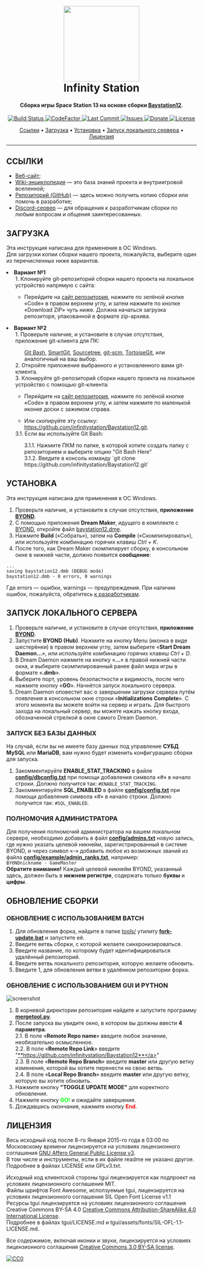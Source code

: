 
<h1 align="center">
  <br>
  <a href="https://wiki.infinity-ss13.info"><img src="https://user-images.githubusercontent.com/46600554/106483353-03da7600-64e1-11eb-9723-7a1765815a7d.png" width="200"></a>



  <br>
  Infinity Station
  <br>
</h1>

<h4 align="center">Сборка игры Space Station 13 на основе сборки <a href="https://github.com/Baystation12/Baystation12">Baystation12</a>.</h4>

<p align="center">
  <a href="https://github.com/infinitystation/Baystation12/actions">
    <img src="https://github.com/infinitystation/Baystation12/actions/workflows/test.yml/badge.svg"
         alt="Build Status">
  </a>
  <a href="https://www.codefactor.io/repository/github/infinitystation/baystation12">
    <img src="https://www.codefactor.io/repository/github/infinitystation/baystation12/badge"
         alt="CodeFactor">
  </a>
  <a href="https://github.com/infinitystation/Baystation12/commits/master">
    <img src="https://img.shields.io/github/last-commit/infinitystation/Baystation12"
         alt="Last Commit">
  </a>
  <a href="https://github.com/infinitystation/Baystation12/issues">
    <img src="https://img.shields.io/github/issues/infinitystation/Baystation12"
         alt="Issues">
  </a>
  <a href="https://discord.com/channels/194724102496321537/428189836717850624/602476813788381215">
    <img src="https://img.shields.io/badge/₽-донат-ff69b4.svg?maxAge=2592000&amp;style=flat"
         alt="Donate">
  </a>
  <a href="https://github.com/infinitystation/Baystation12/blob/master/LICENSE">
    <img src="https://img.shields.io/github/license/infinitystation/Baystation12"
         alt="License">
  </a>
</p>

<p align="center">
  <a href="#ссылки">Ссылки</a> •
  <a href="#загрузка">Загрузка</a> •
  <a href="#установка">Установка</a> •
  <a href="#запуск-локального-сервера">Запуск локального сервера</a> •
  <a href="#лицензия">Лицензия</a>
</p>


---


## ССЫЛКИ

* [Веб-сайт](https://infinity-ss13.info/);
* [Wiki-энциклопедия](https://wiki.infinity-ss13.info/) — это база знаний проекта и внутриигровой вселенной;
* [Репозиторий (GitHub)](https://github.com/infinity/Baystation12/) — здесь можно получить копию сборки или помочь в разработке;
* [Discord-сервер](https://discord.gg/N4atUkH/) — для обращения к разработчикам сборки по любым вопросам и общения заинтересованных.


## ЗАГРУЗКА

Эта инструкция написана для применения в ОС Windows.  
Для загрузки копии сборки нашего проекта, пожалуйста, выберите один из перечисленных ниже вариантов.

<li> <b>Вариант №1</b>
<ul>
1. Клонируйте git-репозиторий сборки нашего проекта на локальное устройство напрямую с сайта: <br>
  <ul>
<li> Перейдите на <a href="https://github.com/infinitystation/Baystation12/">сайт репозитория</a>, нажмите по зелёной кнопке «Code» в правом верхнем углу, и затем нажмите по кнопке «Download ZIP» чуть ниже. Должна начаться загрузка репозиторя, упакованной в формате zip-архива.
  </ul>
</ul>

<li> <b>Вариант №2</b>
<ul>
1. Проверьте наличие, и установите в случае отсутствия, приложение git-клиента для ПК: <br>
  <ul>
<a href="https://gitforwindows.org/">Git Bash</a>, 
<a href="https://www.syntevo.com/smartgit/">SmartGit</a>, 
<a href="https://www.sourcetreeapp.com/">Sourcetree</a>, 
<a href="https://git-scm.com/">git-scm</a>, 
<a href="https://tortoisegit.org/">TortoiseGit</a>, 
или аналогичный на ваш выбор.
  </ul> 
2. Откройте приложение выбранного и установленного вами git-клиента. <br>
3. Клонируйте git-репозиторий сборки нашего проекта на локальное устройство с помощью git-клиента: <br>
  <ul>
<li> Перейдите на <a href="https://github.com/infinitystation/Baystation12/">сайт репозитория</a>, нажмите по зелёной кнопке «Code» в правом верхнем углу, и затем нажмите по маленькой иконке доски с зажимом справа.
  </ul>
  <ul>
<li> Или скопируйте эту ссылку: <a href="https://github.com/infinitystation/Baystation12.git">https://github.com/infinitystation/Baystation12.git</a>.
  </ul>
3.1. Если вы используйте Git Bash:
  <ul>
3.1.1. Нажмите ПКМ по папке, в которой хотите создать папку с репозиторием и выберите опцию "Git Bash Here" <br>
3.1.2. Введите в консоль команду `git clone https://github.com/infinitystation/Baystation12.git`
  </ul>
</ul>


## УСТАНОВКА

Эта инструкция написана для применения в ОС Windows.  

1. Проверьте наличие, и установите в случае отсутствия, **приложение <a href="http://www.byond.com/">BYOND</a>**.
2. С помощью приложения **Dream Maker**, идущего в комплекте с <a href="http://www.byond.com/">BYOND</a>, откройте файл <a href="https://github.com/infinitystation/Baystation12/blob/master/baystation12.dme">baystation12.dme</a>.
3. Нажмите **Build** («Собрать»), затем на **Compile** («Скомпилировать»), или используйте комбинацию горячих клавиш _Ctrl + K_.
4. После того, как Dream Maker скомпилирует сборку, в консольном окне в нижней части, должно появится **сообщение**:  
```
...
saving baystation12.dmb (DEBUG mode)
baystation12.dmb - 0 errors, 0 warnings
```  
Где errors — ошибки, warnings — предупреждения. При наличии ошибок, пожалуйста, обратитесь <a href="#ссылки">к разработчикам</a>.


## ЗАПУСК ЛОКАЛЬНОГО СЕРВЕРА

1. Проверьте наличие, и установите в случае отсутствия, **приложение <a href="http://www.byond.com/">BYOND</a>**.
2. Запустите **BYOND (Hub)**. Нажмите на кнопку Menu (иконка в виде шестерёнки) в правом верхнем углу, затем выберите «**Start Dream Daemon...**», или используйте комбинацию горячих клавиш _Ctrl + D_.
3. В Dream Daemon нажмите на кнопку «**...**» в правой нижней части окна, и выберите скомпилированный ранее файл мира игры в формате «**.dmb**».
4. Выберите порт, уровень безопастности и видимость, после чего нажмите кнопку «**GO**». Начнётся запуск локального сервера.
5. Dream Daemon оповестит вас о завершении загрузки сервера путём появления в консольном окне строки «**Initializations Complete**». С этого момента вы можете войти на сервер и играть. Для быстрого захода на локальный сервер, вы можете нажать кнопку входа, обозначенной стрелкой в окне самого Dream Daemon.


### ЗАПУСК БЕЗ БАЗЫ ДАННЫХ

На случай, если вы не имеете базу данных под управление **СУБД MySQL** или **MariaDB**, вам нужно будет изменить конфигурацию сборки для запуска.
1. Закомментируйте **ENABLE_STAT_TRACKING** в файле <a href="https://github.com/infinitystation/Baystation12/blob/master/config/dbconfig.txt">**config/dbconfig.txt**</a> при помощи добавления символа «#» в начало строки. Должно получится так: `#ENABLE_STAT_TRACKING`.
2. Закомментируйте **SQL_ENABLED** в файле <a href="https://github.com/infinitystation/Baystation12/blob/master/config/config.txt">**config/config.txt**</a> при помощи добавления символа «#» в начало строки. Должно получится так: `#SQL_ENABLED`.  


### ПОЛНОМОЧИЯ АДМИНИСТРАТОРА
Для получения полномочий администратора на вашем локальном сервере, необходимо добавить в файл <a href="https://github.com/infinitystation/Baystation12/blob/master/config/admins.txt">**config/admins.txt**</a> новую запись, где нужно указать целевой никнейм, зарегистрированный в системе BYOND, и через символ «-» добавить любое из возможных званий из файла <a href="https://github.com/infinitystation/Baystation12/blob/master/config/example/admin_ranks.txt">**config/example/admin_ranks.txt**</a>, например:  
`BYONDnickname - GameMaster`  
**Обратите внимание!** Каждый целевой никнейм BYOND, указанный здесь, должен быть в **нижнем регистре**, содержать только **буквы** и **цифры**.


## ОБНОВЛЕНИЕ СБОРКИ
### ОБНОВЛЕНИЕ С ИСПОЛЬЗОВАНИЕМ BATCH

1. Для обновления форка, найдите в папке <a href="https://github.com/infinitystation/Baystation12/tree/master/tools">tools/</a> утилиту <a href="https://github.com/infinitystation/Baystation12/blob/master/tools/fork-update.bat">**fork-update.bat**</a> и запустите её.
2. Введите ветвь сборки, с которой желаете синхронизироваться.
3. Введите название, по которому будет идентифицироваться удалённый репозиторий.
4. Введите ветвь локального репозитория, которую желаете обновить.
5. Введите 1, для обновления ветви в удалённом репозитории форка.


### ОБНОВЛЕНИЕ С ИСПОЛЬЗОВАНИЕМ GUI И PYTHON

![screenshot](https://pp.userapi.com/c857436/v857436830/1499d/TR6XdraONeA.jpg)

1. В корневой директории репозитория найдите и запустите программу <a href="https://github.com/infinitystation/Baystation12/blob/master/mergetool.py">**mergetool.py**</a>.
2. После запуска вы увидите окно, в котором вы должны ввести **4 параметра**.  
2.1. В поле «**Remote Repo name**» введите любое значение, необязательно осмысленное.  
2.2. В поле «**Remote Repo Link**» введите "<a href="https://www.codefactor.io/repository/github/infinitystation/baystation12">**https://github.com/infinitystation/Baystation12**</a>"  
2.3. В поле «**Remote Repo Branch**» введите **master** или другую ветку изменения, которой вы хотите перенести на свою ветвь.  
2.4. В поле «**Local Repo Branch**» введите **master** или другую ветку, которую вы хотите обновить.
3. Нажмите кнопку **"TOGGLE UPDATE MODE"** для коректного обновления.
4. Нажмите кнопку <font color='#00ff00'>**GO!**</font> и ожидайте завершения.
5. Дождавшись окончания, нажмите кнопку <font color='#ff0000'>**End**</font>.

## ЛИЦЕНЗИЯ
Весь исходный код после 8-го Января 2015-го года в 03:00 по Московскому времени лицензируется на условиях лицензионного соглашения [GNU Affero General Public License v3](http://www.gnu.org/licenses/agpl.html).  
В том числе и инструменты, если в их файле readme не указано другое. Подробнее в файлах LICENSE или GPLv3.txt.  

Исходный код клиентской стороны tgui лицензируется как подпроект на условиях лицензионного соглашения MIT.  
Файлы шрифтов Font Awesome, исползуемые tgui, лицензируется на условиях лицензионного соглашения SIL Open Font License v1.1  
Ресурсы tgui лицензируется на условиях лицензионного соглашения Creative Commons BY-SA 4.0 [Creative Commons Attribution-ShareAlike 4.0 International License](http://creativecommons.org/licenses/by-sa/4.0/).  
Подробнее в файлах tgui/LICENSE.md и tgui/assets/fonts/SIL-OFL-1.1-LICENSE.md.  

Все содержимое, включая иконки и звуки, лицензируется на условиях лицензионного соглашения [Creative Commons 3.0 BY-SA license](http://creativecommons.org/licenses/by-sa/3.0/).

[![CC0](https://licensebuttons.net/l/by-sa/3.0/88x31.png)](http://creativecommons.org/licenses/by-sa/3.0/)
